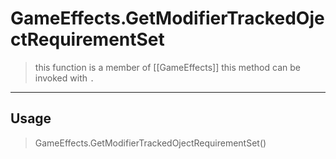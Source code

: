 # GameEffects.GetModifierTrackedOjectRequirementSet
> this function is a member of [[GameEffects]]
> this method can be invoked with `.`
-----
## Usage
> GameEffects.GetModifierTrackedOjectRequirementSet()
